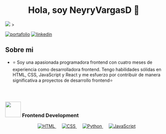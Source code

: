 <div align="center">
<h1 align="center">Hola, soy NeyryVargasD 👋</h1>
</div>
<img src="![image](https://github.com/NeyryVargasD/NeyryVargasD/assets/132973374/ef73c1bc-6b10-46ca-b9a8-861ddfa0aa6a)">
>

[![portafolio](https://img.shields.io/badge/my_portfolio-000?style=for-the-badge&logo=ko-fi&logoColor=white)](https://portafolio-7ohf.vercel.app/)
[![linkedin](https://img.shields.io/badge/linkedin-0A66C2?style=for-the-badge&logo=linkedin&logoColor=white)](https://www.linkedin.com/in/neyry-vargas-diaz-a7b07a263/)


## Sobre mi

- ⭐ Soy una apasionada programadora frontend con cuatro meses de experiencia como desarrolladora frontend.
Tengo habilidades sólidas en HTML, CSS, JavaScript y React y me esfuerzo por contribuir de manera significativa a proyectos de desarrollo frontend⭐ 

<br>

### <picture> <img src = "https://github.com/7oSkaaa/7oSkaaa/blob/main/Images/Front_End.gif?raw=true" width = 50px>  </picture> Frontend Development
<p align="center"> 
  &emsp; 
  <a href="https://www.w3.org/html/" target="_blank"> 
   <img alt="HTML" src="https://img.shields.io/badge/HTML5%20-%23E34F26.svg?style=plastic&logo=html5&logoColor=white">
  </a>   
  &emsp;
  <a href="https://www.w3schools.com/css/" target="_blank">
    <img alt="CSS" src="https://img.shields.io/badge/CSS%20-%231572B6.svg?style=plastic&logo=css3&logoColor=white">
  </a> 
  &emsp;
  <a href="https://www.python.org" target="_blank">
    <img alt="Python" src="https://img.shields.io/badge/react-%2361DAFB.svg?style=plastic&logo=React&logoColor=black">
  </a>
  &emsp;
  <a href="https://developer.mozilla.org/en-US/docs/Web/JavaScript" target="_blank"> 
     <img alt="JavaScript" src="https://img.shields.io/badge/JavaScript%20-%23F7DF1E.svg?style=plastic&logo=javascript&logoColor=black">
   </a>
</p>


